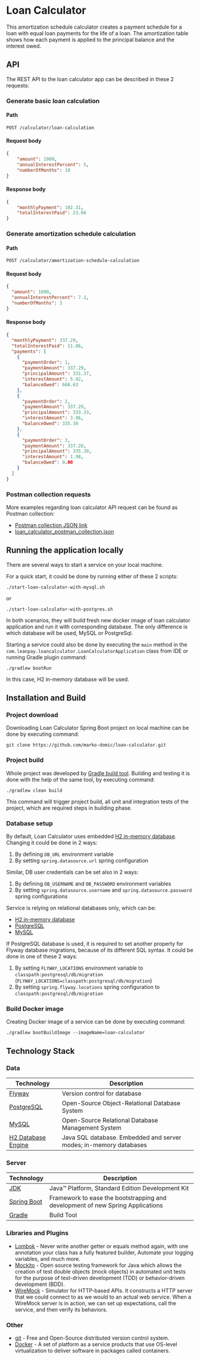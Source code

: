 # Loan Calculator

This amortization schedule calculator creates a payment schedule for a loan with equal loan payments 
for the life of a loan. The amortization table shows how each payment is applied to the principal 
balance and the interest owed.

## API

The REST API to the loan calculator app can be described in these 2 requests:

### Generate basic loan calculation

#### Path

`POST /calculator/loan-calculation`

#### Request body

```json
{
    "amount": 1000,
    "annualInterestPercent": 5,
    "numberOfMonths": 10 
}
```

#### Response body

```json
{
    "monthlyPayment": 102.31,
    "totalInterestPaid": 23.06
}
```

### Generate amortization schedule calculation

#### Path

`POST /calculator/amortization-schedule-calculation`

#### Request body

```json
{
  "amount": 1000,
  "annualInterestPercent": 7.1,
  "numberOfMonths": 3
}
```

#### Response body

```json
{
  "monthlyPayment": 337.29,
  "totalInterestPaid": 11.86,
  "payments": [
    {
      "paymentOrder": 1,
      "paymentAmount": 337.29,
      "principalAmount": 331.37,
      "interestAmount": 5.92,
      "balanceOwed": 668.63
    },
    {
      "paymentOrder": 2,
      "paymentAmount": 337.29,
      "principalAmount": 333.33,
      "interestAmount": 3.96,
      "balanceOwed": 335.30
    },
    {
      "paymentOrder": 3,
      "paymentAmount": 337.28,
      "principalAmount": 335.30,
      "interestAmount": 1.98,
      "balanceOwed": 0.00
    }
  ]
}
```

### Postman collection requests

More examples regarding loan calculator API request can be found as Postman collection:

* [Postman collection JSON link](https://www.getpostman.com/collections/b9c83a95523598f825b0)
* [loan_calculator_postman_collection.json](postman/loan_calculator_postman_collection.json)

## Running the application locally

There are several ways to start a service on your local machine.

For a quick start, it could be done by running either of these 2 scripts:

```shell
./start-loan-calculator-with-mysql.sh
```
or
```shell
./start-loan-calculator-with-postgres.sh
```

In both scenarios, they will build fresh new docker image of loan calculator application and run it 
with corresponding database. The only difference is which database will be used, MySQL or PostgreSql.

Starting a service could also be done by executing the `main` method in the
`com.leanpay.loancalculator.LoanCalculatorApplication` class from IDE or running Gradle plugin
command:

```shell
./gradlew bootRun
```

In this case, H2 in-memory database will be used.

## Installation and Build

### Project download

Downloading Loan Calculator Spring Boot project on local machine can be done by executing command:

```shell
git clone https://github.com/marko-domic/loan-calculator.git
```

### Project build

Whole project was developed by [Gradle build tool](https://gradle.org/). Building and testing it is
done with the help of the same tool, by executing command:

```shell
./gradlew clean build
```

This command will trigger project build, all unit and integration tests of the project, which are required steps in building phase.

### Database setup

By default, Loan Calculator uses embedded
[H2 in-memory database](https://www.h2database.com/html/main.html). Changing it could be done in 2 ways:

1. By defining `DB_URL` environment variable
2. By setting `spring.datasource.url` spring configuration

Similar, DB user credentials can be set also in 2 ways:

1. By defining `DB_USERNAME` and `DB_PASSWORD` environment variables
2. By setting `spring.datasource.username` and `spring.datasource.password` spring configurations

Service is relying on relational databases only, which can be:

* [H2 in-memory database](https://www.h2database.com/html/main.html)
* [PostgreSQL](https://www.postgresql.org/)
* [MySQL](https://www.mysql.com/)

If PostgreSQL database is used, it is required to set another property for Flyway database
migrations, because of its different SQL syntax. It could be done in one of these 2 ways:

1. By setting `FLYWAY_LOCATIONS` environment variable to `classpath:postgresql/db/migration`
   (`FLYWAY_LOCATIONS=classpath:postgresql/db/migration`)
2. By setting `spring.flyway.locations` spring configuration to `classpath:postgresql/db/migration`

### Build Docker image

Creating Docker image of a service can be done by executing command:

```shell
./gradlew bootBuildImage --imageName=loan-calculator
```

## Technology Stack

### Data

|                 Technology                                               |                              Description                        |
|--------------------------------------------------------------------------|-----------------------------------------------------------------|
|<a href="https://flywaydb.org/">Flyway</a>                                |Version control for database                                     |
|<a href="https://www.postgresql.org/">PostgreSQL</a>                      |Open-Source Object-Relational Database System                    |
|<a href="https://www.mysql.com/">MySQL</a>                                |Open-Source Relational Database Management System                |
|<a href="https://www.h2database.com/html/main.html">H2 Database Engine</a>|Java SQL database. Embedded and server modes; in-memory databases|

### Server

|                                            Technology                                               |                              Description                                     |
|-----------------------------------------------------------------------------------------------------|------------------------------------------------------------------------------|
|<a href="http://www.oracle.com/technetwork/java/javase/downloads/jdk8-downloads-2133151.html">JDK</a>|Java™ Platform, Standard Edition Development Kit                              |
|<a href="https://spring.io/projects/spring-boot">Spring Boot</a>                                     |Framework to ease the bootstrapping and development of new Spring Applications|
|<a href="https://gradle.org/">Gradle</a>                                                             |Build Tool                                                                    |

###  Libraries and Plugins

* [Lombok](https://projectlombok.org/) - Never write another getter or equals method again, with one 
  annotation your class has a fully featured builder, Automate your logging variables, and much more.
* [Mockito](https://site.mockito.org/) - Open source testing framework for Java which allows the 
  creation of test double objects (mock objects) in automated unit tests for the purpose of 
  test-driven development (TDD) or behavior-driven development (BDD).
* [WireMock](http://wiremock.org/) - Simulator for HTTP-based APIs. It constructs a HTTP server that 
  we could connect to as we would to an actual web service. When a WireMock server is in action, we 
  can set up expectations, call the service, and then verify its behaviors.

### Other

* [git](https://git-scm.com/) - Free and Open-Source distributed version control system.
* [Docker](https://www.docker.com/) - A set of platform as a service products that use OS-level 
  virtualization to deliver software in packages called containers.
